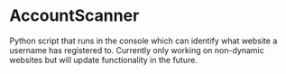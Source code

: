 # AccountScanner
Python script that runs in the console which can identify what website a username has registered to. Currently only working on non-dynamic websites but will update functionality in the future.

